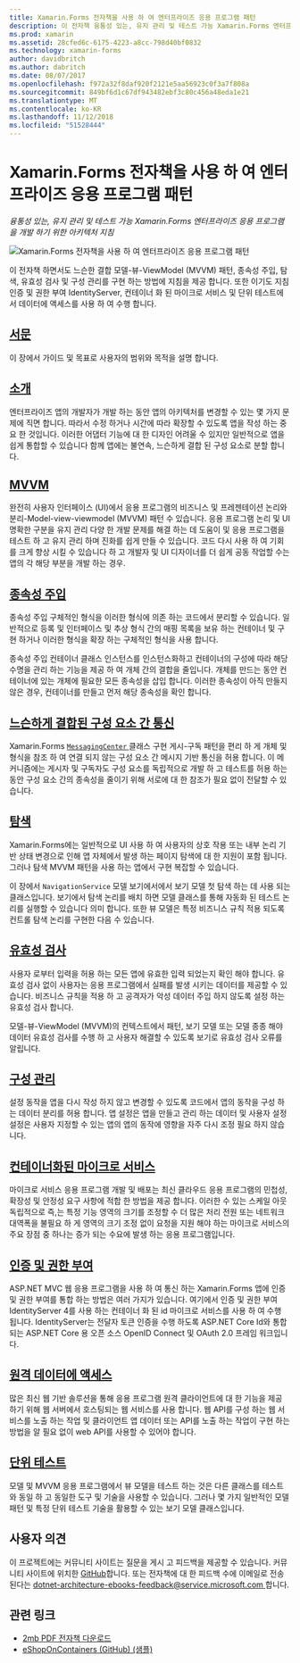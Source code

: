 ```yaml
---
title: Xamarin.Forms 전자책을 사용 하 여 엔터프라이즈 응용 프로그램 패턴
description: 이 전자책 융통성 있는, 유지 관리 및 테스트 가능 Xamarin.Forms 엔터프라이즈 응용 프로그램을 개발 하기 위한 아키텍처 지침을 제공 합니다.
ms.prod: xamarin
ms.assetid: 28cfed6c-6175-4223-a8cc-798d40bf0832
ms.technology: xamarin-forms
author: davidbritch
ms.author: dabritch
ms.date: 08/07/2017
ms.openlocfilehash: f972a32f8daf920f2121e5aa56923c0f3a7f808a
ms.sourcegitcommit: 849bf6d1c67df943482ebf3c80c456a48eda1e21
ms.translationtype: MT
ms.contentlocale: ko-KR
ms.lasthandoff: 11/12/2018
ms.locfileid: "51528444"
---
```

# <a name="enterprise-application-patterns-using-xamarinforms-ebook"></a>Xamarin.Forms 전자책을 사용 하 여 엔터프라이즈 응용 프로그램 패턴

_융통성 있는, 유지 관리 및 테스트 가능 Xamarin.Forms 엔터프라이즈 응용 프로그램을 개발 하기 위한 아키텍처 지침_

![](images/cover-sml.png "Xamarin.Forms 전자책을 사용 하 여 엔터프라이즈 응용 프로그램 패턴")

이 전자책 하면서도 느슨한 결합 모델-뷰-ViewModel (MVVM) 패턴, 종속성 주입, 탐색, 유효성 검사 및 구성 관리를 구현 하는 방법에 지침을 제공 합니다. 또한 이기도 지침 인증 및 권한 부여 IdentityServer, 컨테이너 화 된 마이크로 서비스 및 단위 테스트에서 데이터에 액세스를 사용 하 여 수행 합니다.

## <a name="prefaceprefacemd"></a>[서문](preface.md)

이 장에서 가이드 및 목표로 사용자의 범위와 목적을 설명 합니다.

## <a name="introductionintroductionmd"></a>[소개](introduction.md)

엔터프라이즈 앱의 개발자가 개발 하는 동안 앱의 아키텍처를 변경할 수 있는 몇 가지 문제에 직면 합니다. 따라서 수정 하거나 시간에 따라 확장할 수 있도록 앱을 작성 하는 중요 한 것입니다. 이러한 어댑터 기능에 대 한 디자인 어려울 수 있지만 일반적으로 앱을 쉽게 통합할 수 있습니다 함께 앱에는 불연속, 느슨하게 결합 된 구성 요소로 분할 합니다.

## <a name="mvvmmvvmmd"></a>[MVVM](mvvm.md)

완전히 사용자 인터페이스 (UI)에서 응용 프로그램의 비즈니스 및 프레젠테이션 논리와 분리-Model-view-viewmodel (MVVM) 패턴 수 있습니다. 응용 프로그램 논리 및 UI 명확한 구분을 유지 관리 다양 한 개발 문제를 해결 하는 데 도움이 및 응용 프로그램을 테스트 하 고 유지 관리 하며 진화를 쉽게 만들 수 있습니다. 코드 다시 사용 하 여 기회를 크게 향상 시킬 수 있습니다 하 고 개발자 및 UI 디자이너를 더 쉽게 공동 작업할 수는 앱의 각 해당 부분을 개발 하는 경우.

## <a name="dependency-injectiondependency-injectionmd"></a>[종속성 주입](dependency-injection.md)

종속성 주입 구체적인 형식을 이러한 형식에 의존 하는 코드에서 분리할 수 있습니다. 일반적으로 등록 및 인터페이스 및 추상 형식 간의 매핑 목록을 보유 하는 컨테이너 및 구현 하거나 이러한 형식을 확장 하는 구체적인 형식을 사용 합니다.

종속성 주입 컨테이너 클래스 인스턴스를 인스턴스화하고 컨테이너의 구성에 따라 해당 수명을 관리 하는 기능을 제공 하 여 개체 간의 결합을 줄입니다. 개체를 만드는 동안 컨테이너에 있는 개체에 필요한 모든 종속성을 삽입 합니다. 이러한 종속성이 아직 만들지 않은 경우, 컨테이너를 만들고 먼저 해당 종속성을 확인 합니다.

## <a name="communicating-between-loosely-coupled-componentscommunicating-between-loosely-coupled-componentsmd"></a>[느슨하게 결합된 구성 요소 간 통신](communicating-between-loosely-coupled-components.md)

Xamarin.Forms [ `MessagingCenter` ](xref:Xamarin.Forms.MessagingCenter) 클래스 구현 게시-구독 패턴을 편리 하 게 개체 및 형식을 참조 하 여 연결 되지 않는 구성 요소 간 메시지 기반 통신을 허용 합니다. 이 메커니즘에는 게시자 및 구독자도 구성 요소를 독립적으로 개발 하 고 테스트를 허용 하는 동안 구성 요소 간의 종속성을 줄이기 위해 서로에 대 한 참조가 필요 없이 전달할 수 있습니다.

## <a name="navigationnavigationmd"></a>[탐색](navigation.md)

Xamarin.Forms에는 일반적으로 UI 사용 하 여 사용자의 상호 작용 또는 내부 논리 기반 상태 변경으로 인해 앱 자체에서 발생 하는 페이지 탐색에 대 한 지원이 포함 됩니다. 그러나 탐색 MVVM 패턴을 사용 하는 앱에서 구현 복잡할 수 있습니다.

이 장에서 `NavigationService` 모델 보기에서에서 보기 모델 첫 탐색 하는 데 사용 되는 클래스입니다. 보기에서 탐색 논리를 배치 하면 모델 클래스를 통해 자동화 된 테스트 논리를 실행할 수 있습니다 의미 합니다. 또한 뷰 모델은 특정 비즈니스 규칙 적용 되도록 컨트롤 탐색 논리를 구현한 다음 수 있습니다.

## <a name="validationvalidationmd"></a>[유효성 검사](validation.md)

사용자 로부터 입력을 허용 하는 모든 앱에 유효한 입력 되었는지 확인 해야 합니다. 유효성 검사 없이 사용자는 응용 프로그램에서 실패를 발생 시키는 데이터를 제공할 수 있습니다. 비즈니스 규칙을 적용 하 고 공격자가 악성 데이터 주입 하지 않도록 설정 하는 유효성 검사 합니다.

모델-뷰-ViewModel (MVVM)의 컨텍스트에서 패턴, 보기 모델 또는 모델 종종 해야 데이터 유효성 검사를 수행 하 고 사용자 해결할 수 있도록 보기로 유효성 검사 오류를 알립니다.

## <a name="configuration-managementconfiguration-managementmd"></a>[구성 관리](configuration-management.md)

설정 동작을 앱을 다시 작성 하지 않고 변경할 수 있도록 코드에서 앱의 동작을 구성 하는 데이터 분리를 허용 합니다. 앱 설정은 앱을 만들고 관리 하는 데이터 및 사용자 설정 설정은 사용자 지정할 수 있는 앱의 앱의 동작에 영향을 자주 다시 조정 필요 하지 않습니다.

## <a name="containerized-microservicescontainerized-microservicesmd"></a>[컨테이너화된 마이크로 서비스](containerized-microservices.md)

마이크로 서비스 응용 프로그램 개발 및 배포는 최신 클라우드 응용 프로그램의 민첩성, 확장성 및 안정성 요구 사항에 적합 한 방법을 제공 합니다. 이러한 수 있는 스케일 아웃 독립적으로 즉,는 특정 기능 영역의 크기를 조정할 수 더 많은 처리 전원 또는 네트워크 대역폭을 불필요 하 게 영역의 크기 조정 없이 요청을 지원 해야 하는 마이크로 서비스의 주요 장점 중 하나는 증가 되는 수요에 발생 하는 응용 프로그램입니다.

## <a name="authentication-and-authorizationauthentication-and-authorizationmd"></a>[인증 및 권한 부여](authentication-and-authorization.md)

ASP.NET MVC 웹 응용 프로그램을 사용 하 여 통신 하는 Xamarin.Forms 앱에 인증 및 권한 부여를 통합 하는 방법은 여러 가지가 있습니다. 여기에서 인증 및 권한 부여 IdentityServer 4를 사용 하는 컨테이너 화 된 id 마이크로 서비스를 사용 하 여 수행 됩니다. IdentityServer는 전달자 토큰 인증을 수행 하도록 ASP.NET Core Id와 통합 되는 ASP.NET Core 용 오픈 소스 OpenID Connect 및 OAuth 2.0 프레임 워크입니다.

## <a name="accessing-remote-dataaccessing-remote-datamd"></a>[원격 데이터에 액세스](accessing-remote-data.md)

많은 최신 웹 기반 솔루션을 통해 응용 프로그램 원격 클라이언트에 대 한 기능을 제공 하기 위해 웹 서버에서 호스팅되는 웹 서비스를 사용 합니다. 웹 API를 구성 하는 웹 서비스를 노출 하는 작업 및 클라이언트 앱 데이터 또는 API를 노출 하는 작업이 구현 하는 방법을 알 필요 없이 web API를 사용할 수 있어야 합니다.

## <a name="unit-testingunit-testingmd"></a>[단위 테스트](unit-testing.md)

모델 및 MVVM 응용 프로그램에서 뷰 모델을 테스트 하는 것은 다른 클래스를 테스트와 동일 하 고 동일한 도구 및 기술을 사용할 수 있습니다. 그러나 몇 가지 일반적인 모델 패턴 및 특정 단위 테스트 기술을 활용할 수 있는 보기 모델 클래스입니다.

## <a name="feedback"></a>사용자 의견

이 프로젝트에는 커뮤니티 사이트는 질문을 게시 고 피드백을 제공할 수 있습니다. 커뮤니티 사이트에 위치한 [GitHub](https://github.com/dotnet-architecture/eShopOnContainers)합니다. 또는 전자책에 대 한 피드백 수에 이메일로 전송 된다는 [ dotnet-architecture-ebooks-feedback@service.microsoft.com ](mailto:dotnet-architecture-ebooks-feedback@service.microsoft.com)합니다.


## <a name="related-links"></a>관련 링크

- [2mb PDF 전자책 다운로드](https://aka.ms/xamarinpatternsebook)
- [eShopOnContainers (GitHub) (샘플)](https://github.com/dotnet-architecture/eShopOnContainers)

